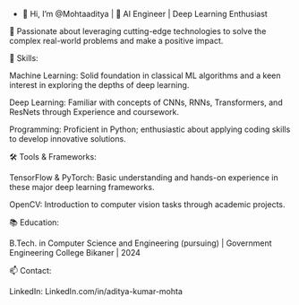 - 👋 Hi, I’m @Mohtaaditya | 🤖 AI Engineer | Deep Learning Enthusiast

🚀 Passionate about leveraging cutting-edge technologies to solve the complex real-world problems and make a positive impact.

🔬 Skills:

Machine Learning: Solid foundation in classical ML algorithms and a keen interest in exploring the depths of deep learning.

Deep Learning: Familiar with concepts of CNNs, RNNs, Transformers, and ResNets through  Experience and coursework.

Programming: Proficient in Python; enthusiastic about applying coding skills to develop innovative solutions.

🛠️ Tools & Frameworks:

TensorFlow & PyTorch: Basic understanding and hands-on experience in these major deep learning frameworks.

OpenCV: Introduction to computer vision tasks through academic projects.

📚 Education:

B.Tech. in Computer Science and Engineering (pursuing) | Government Engineering College Bikaner | 2024

📫 Contact:

LinkedIn: 
LinkedIn.com/in/aditya-kumar-mohta

<!---
Mohtaaditya/Mohtaaditya is a ✨ special ✨ repository because its `README.md` (this file) appears on your GitHub profile.
You can click the Preview link to take a look at your changes.
--->
